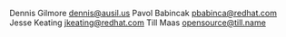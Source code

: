 Dennis Gilmore <dennis@ausil.us>
Pavol Babincak <pbabinca@redhat.com>
Jesse Keating <jkeating@redhat.com>
Till Maas <opensource@till.name>

